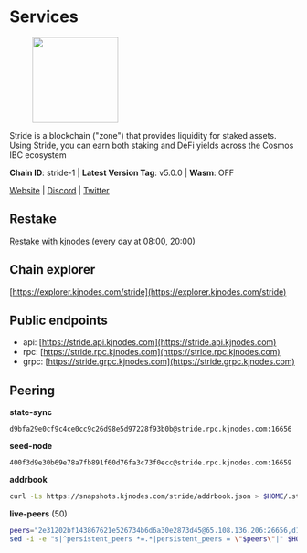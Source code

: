 # Services

<figure><img src="https://raw.githubusercontent.com/kj89/testnet_manuals/main/pingpub/logos/stride.png" width="150" alt=""><figcaption></figcaption></figure>

Stride is a blockchain ("zone") that provides liquidity for staked assets.  Using Stride, you can earn both staking and DeFi yields across the Cosmos IBC ecosystem

**Chain ID**: stride-1 | **Latest Version Tag**: v5.0.0 | **Wasm**: OFF

[Website](https://stride.zone) | [Discord](https://discord.gg/mzQZ8dAE7u) | [Twitter](https://twitter.com/stride_zone)

## Restake

[Restake with kjnodes](https://restake.app/stride/stridevaloper1j8gkhtllnp252l6g6zwzea30e7pvzqttr9768n) (every day at 08:00, 20:00)
## Chain explorer
[https://explorer.kjnodes.com/stride](https://explorer.kjnodes.com/stride)

## Public endpoints

* api: [https://stride.api.kjnodes.com](https://stride.api.kjnodes.com)
* rpc: [https://stride.rpc.kjnodes.com](https://stride.rpc.kjnodes.com)
* grpc: [https://stride.grpc.kjnodes.com](https://stride.grpc.kjnodes.com)

## Peering

**state-sync**

```text
d9bfa29e0cf9c4ce0cc9c26d98e5d97228f93b0b@stride.rpc.kjnodes.com:16656
```

**seed-node**

```text
400f3d9e30b69e78a7fb891f60d76fa3c73f0ecc@stride.rpc.kjnodes.com:16659
```

**addrbook**
```bash
curl -Ls https://snapshots.kjnodes.com/stride/addrbook.json > $HOME/.stride/config/addrbook.json
```

**live-peers** (50)
```bash
peers="2e31202bf143867621e526734b6d6a30e2873d45@65.108.136.206:26656,d13d51e660dbd89d6660ac9b61957c5e727efdae@135.181.130.145:6000,463b1dc6903455575079572fb23407be586f2a4b@185.16.39.37:26656,d9bfa29e0cf9c4ce0cc9c26d98e5d97228f93b0b@65.109.88.38:16656,8e4e1f1e087c76c71c64e477e95495833da82aa2@135.181.173.139:26656,9e0ec5067010e7a2f3ed05322c8abf7733d1cb0e@20.230.59.192:26656,ed8d79b008a0932128f9d9205f958f9d7b8c18f4@83.136.251.210:26656,b41c74dd8ae7ac1cf406a8976e5010cca2550053@185.197.251.159:26656,d77e7918b9f9e21ee60a8e03075ca3e5f7353912@162.55.4.253:26656,c917a2f2ca2d40c42bd97d15de8686648c12941b@148.71.46.4:46656,745b55d55921acc6b3c0c73c6b96ef1fcf3fa602@198.244.179.233:26656,dfc62810eeaab86587b2975c79f3c12d4830652d@15.235.114.54:26656,233e06cfa51d53e186afe032e848f5c9f5cd4a01@83.171.248.3:26656,a3f95b0b15c31a68a7535f6068c4e14b95e90dcf@65.109.92.240:21016,b7645e17efb21d31aa718cf7f1cf249650d81de4@85.10.203.235:26696,04b797b5a56fb939a97a3c7d9c3230d09b85e8d7@93.189.30.118:26656,a63527b656f146d758f9a5795aaf0deeab7f9179@198.244.178.213:26656,04d318079c00e1f83978df486e3dbfcf9fab7a52@93.190.141.81:26656,1387946c04bceb472113f657f55f670f71709230@65.108.4.188:12256,e11cce9a2bcca481ec8a384527ba2b1cda5cf85e@185.239.208.15:26656,ec3ab92c9635230e6262fa7d9293452d8130fc12@46.4.112.18:10656,022fd83f945fe03f9155fced534c90b5ce8db979@65.109.23.238:36656,89dbb2e146a2b3401fb959295babba090aa2f0e9@89.58.7.66:16656,a7d96dc929824613315dcc1c90fee119f28cc51f@164.152.160.155:26656,d36ac7580cc8907a00b0add8c3b047caea6df4ed@107.155.67.202:26636,f0105a60c4fe0f29348f269bd48b48ae29e8e07b@65.144.145.234:26656,1ec2a654e00e22279ee50f13f074f2bce7218681@15.235.114.194:10156,98ea86b6dd2786820ec7f9f2b697d7083de43135@38.146.3.120:12256,65ae054d22c83eb586fe4b175b52564d5383a80f@158.160.11.206:26656,c484f998e1a9e464a68af04d8d15d6fb0aeceb1e@65.21.129.95:26656,d056dcd5ac8dddb23e2962a5ade6ee51f9bfd785@162.19.89.8:10456,0f1f34e08d30f6bc5ee21be4a413154052c8f170@34.170.17.239:26656,0dfe60f0c62711a5ab13387cf1cc87e78b272336@23.88.116.72:27005,85727298865109933deddedb7d65f25a815902db@51.158.62.39:23856,b212d5740b2e11e54f56b072dc13b6134650cfb5@164.152.160.97:26656,9ee75491e354965d8bfd8434aa093f8613bc1dce@65.108.238.103:12256,777274fb08ed48a4e027664e2576a8460272e43c@15.235.115.153:26656,10c06b03ccdea2e92f694e83cd4addfef6cf6961@95.214.52.188:26656,7f59a1a99ab51bc9c15ea8e58e8c81418584525f@89.58.63.156:26656,06c309d890fe6a1e7d2ac0a600ab077d1e793e18@51.195.89.43:10156,e4f7ef2ff09fac911527a4148de3960871aa5f3a@95.214.53.105:46659,df3f533e6b9776c11f08da804edcb810cbdd2080@65.108.234.23:12256,e726816f42831689eab9378d5d577f1d06d25716@176.9.188.21:26656,cb0b38aa612e8ac05f704d9b2feb7526607afb77@66.94.117.176:26656,befab97d41e02ea4e759eda3de9e30e77b95b55b@34.68.196.138:26656,e1b058e5cfa2b836ddaa496b10911da62dcf182e@138.201.8.248:26656,c4688bb34164eacacaa374bc7440b87986dd87ac@162.251.235.252:26656,7ab3bfcdbe618ed62317cbc40ef48aee783fb2b4@144.76.152.68:4656,20f56a68a04eedc764b7e1b87b7032a50b9d4fe9@51.81.155.97:10456,157000d06040f2a7b981c6f062da0c9da0e6e6af@194.163.163.0:26656"
sed -i -e "s|^persistent_peers *=.*|persistent_peers = \"$peers\"|" $HOME/.stride/config/config.toml
```
